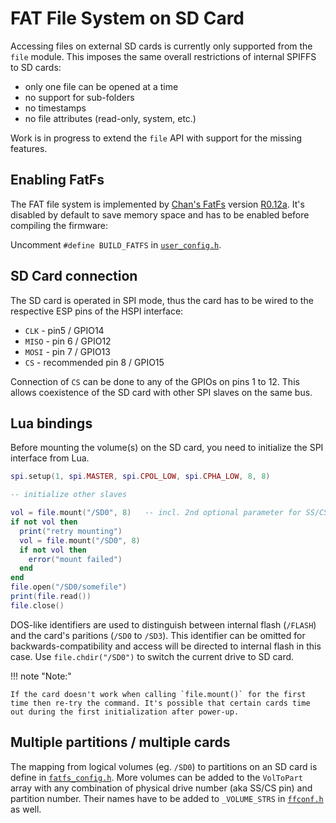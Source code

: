 # FAT File System on SD Card

Accessing files on external SD cards is currently only supported from the `file` module. This imposes the same overall restrictions of internal SPIFFS to SD cards:
- only one file can be opened at a time
- no support for sub-folders
- no timestamps
- no file attributes (read-only, system, etc.)

Work is in progress to extend the `file` API with support for the missing features.

## Enabling FatFs

The FAT file system is implemented by [Chan's FatFs](http://elm-chan.org/fsw/ff/00index_e.html) version [R0.12a](http://elm-chan.org/fsw/ff/ff12a.zip). It's disabled by default to save memory space and has to be enabled before compiling the firmware:

Uncomment `#define BUILD_FATFS` in [`user_config.h`](../../app/include/user_config.h).

## SD Card connection

The SD card is operated in SPI mode, thus the card has to be wired to the respective ESP pins of the HSPI interface:
- `CLK` - pin5 / GPIO14
- `MISO` - pin 6 / GPIO12
- `MOSI` - pin 7 / GPIO13
- `CS` - recommended pin 8 / GPIO15

Connection of `CS` can be done to any of the GPIOs on pins 1 to 12. This allows coexistence of the SD card with other SPI slaves on the same bus.

## Lua bindings

Before mounting the volume(s) on the SD card, you need to initialize the SPI interface from Lua.

```lua
spi.setup(1, spi.MASTER, spi.CPOL_LOW, spi.CPHA_LOW, 8, 8)

-- initialize other slaves

vol = file.mount("/SD0", 8)   -- incl. 2nd optional parameter for SS/CS pin
if not vol then
  print("retry mounting")
  vol = file.mount("/SD0", 8)
  if not vol then
    error("mount failed")
  end
end
file.open("/SD0/somefile")
print(file.read())
file.close()
```

DOS-like identifiers are used to distinguish between internal flash (`/FLASH`) and the card's paritions (`/SD0` to `/SD3`). This identifier can be omitted for backwards-compatibility and access will be directed to internal flash in this case. Use `file.chdir("/SD0")` to switch the current drive to SD card.

!!! note "Note:"

    If the card doesn't work when calling `file.mount()` for the first time then re-try the command. It's possible that certain cards time out during the first initialization after power-up.

## Multiple partitions / multiple cards

The mapping from logical volumes (eg. `/SD0`) to partitions on an SD card is define in [`fatfs_config.h`](../../app/include/fatfs_config.h). More volumes can be added to the `VolToPart` array with any combination of physical drive number (aka SS/CS pin) and partition number. Their names have to be added to `_VOLUME_STRS` in [`ffconf.h`](../../app/fatfs/ffconf.h) as well.
